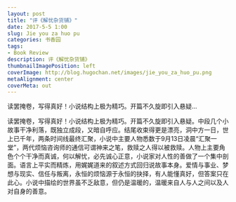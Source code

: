 ```yaml
---
layout: post
title: "评《解忧杂货铺》"
date: 2017-5-5 1:00
slug: Jie you za huo pu
categories: 书香园
tags:
- Book Review
description: 评《解忧杂货铺》
thumbnailImagePosition: left
coverImage: http://blog.hugochan.net/images/jie_you_za_huo_pu.png
metaAlignment: center
coverMeta: out
---
```


读罢掩卷，写得真好！小说结构上极为精巧。开篇不久旋即引入悬疑...
<!-- excerpt -->

读罢掩卷，写得真好！小说结构上极为精巧。开篇不久旋即引入悬疑。中段几个小故事干净利落，既独立成段，又暗自呼应。结尾收束得更是漂亮，洞中方一日，世上已千年，两条时间线最终汇聚，小说中主要人物悉数于9月13日凌晨“汇聚一堂”，两代烦恼咨询师的通信可谓神来之笔，救赎之人得以被救赎。人物上主要角色个个干净而真诚，何以解忧，必先诚心正意，小说家对人性的善做了一个集中剖面。语言上平实而精炼，用娓娓道来的叙述方式回归说故事本身。爱情与事业、梦想与现实、信任与叛离，永恒的烦恼源于永恒的抉择，有人能懂真好，但答案只在此心。小说中描绘的世界虽不乏敌意，但仍是温暖的，温暖来自人与人之间以及人对自身的善意。
